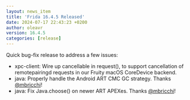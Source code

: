 ```yaml
---
layout: news_item
title: 'Frida 16.4.5 Released'
date: 2024-07-17 22:43:23 +0200
author: oleavr
version: 16.4.5
categories: [release]
---
```


Quick bug-fix release to address a few issues:

- xpc-client: Wire up cancellable in request(), to support cancellation of
  remotepairingd requests in our Fruity macOS CoreDevice backend.
- java: Properly handle the Android ART CMC GC strategy. Thanks [@mbricchi][]!
- java: Fix Java.choose() on newer ART APEXes. Thanks [@mbricchi][]!


[@mbricchi]: https://github.com/mbricchi
